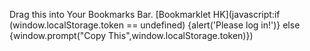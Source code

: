 Drag this into Your Bookmarks Bar.
[Bookmarklet HK](javascript:if (window.localStorage.token == undefined) {alert('Please log in!')} else {window.prompt("Copy This",window.localStorage.token)})
